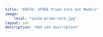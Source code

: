 ```yaml
---
title: "45678: SPIKE Prime Core Set Models"
image:
    local: "spike-prime-core.jpg"
layout: set
description: "Add set description"
---
```

